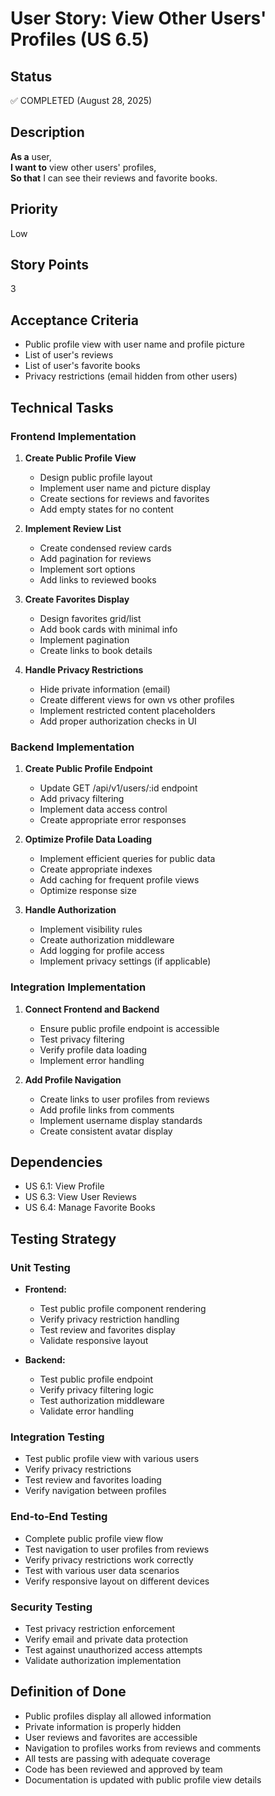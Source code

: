 # User Story: View Other Users' Profiles (US 6.5)

## Status
✅ COMPLETED (August 28, 2025)

## Description
**As a** user,  
**I want to** view other users' profiles,  
**So that** I can see their reviews and favorite books.

## Priority
Low

## Story Points
3

## Acceptance Criteria
- Public profile view with user name and profile picture
- List of user's reviews
- List of user's favorite books
- Privacy restrictions (email hidden from other users)

## Technical Tasks

### Frontend Implementation
1. **Create Public Profile View**
   - Design public profile layout
   - Implement user name and picture display
   - Create sections for reviews and favorites
   - Add empty states for no content

2. **Implement Review List**
   - Create condensed review cards
   - Add pagination for reviews
   - Implement sort options
   - Add links to reviewed books

3. **Create Favorites Display**
   - Design favorites grid/list
   - Add book cards with minimal info
   - Implement pagination
   - Create links to book details

4. **Handle Privacy Restrictions**
   - Hide private information (email)
   - Create different views for own vs other profiles
   - Implement restricted content placeholders
   - Add proper authorization checks in UI

### Backend Implementation
1. **Create Public Profile Endpoint**
   - Update GET /api/v1/users/:id endpoint
   - Add privacy filtering
   - Implement data access control
   - Create appropriate error responses

2. **Optimize Profile Data Loading**
   - Implement efficient queries for public data
   - Create appropriate indexes
   - Add caching for frequent profile views
   - Optimize response size

3. **Handle Authorization**
   - Implement visibility rules
   - Create authorization middleware
   - Add logging for profile access
   - Implement privacy settings (if applicable)

### Integration Implementation
1. **Connect Frontend and Backend**
   - Ensure public profile endpoint is accessible
   - Test privacy filtering
   - Verify profile data loading
   - Implement error handling

2. **Add Profile Navigation**
   - Create links to user profiles from reviews
   - Add profile links from comments
   - Implement username display standards
   - Create consistent avatar display

## Dependencies
- US 6.1: View Profile
- US 6.3: View User Reviews
- US 6.4: Manage Favorite Books

## Testing Strategy

### Unit Testing
- **Frontend:**
  - Test public profile component rendering
  - Verify privacy restriction handling
  - Test review and favorites display
  - Validate responsive layout

- **Backend:**
  - Test public profile endpoint
  - Verify privacy filtering logic
  - Test authorization middleware
  - Validate error handling

### Integration Testing
- Test public profile view with various users
- Verify privacy restrictions
- Test review and favorites loading
- Verify navigation between profiles

### End-to-End Testing
- Complete public profile view flow
- Test navigation to user profiles from reviews
- Verify privacy restrictions work correctly
- Test with various user data scenarios
- Verify responsive layout on different devices

### Security Testing
- Test privacy restriction enforcement
- Verify email and private data protection
- Test against unauthorized access attempts
- Validate authorization implementation

## Definition of Done
- Public profiles display all allowed information
- Private information is properly hidden
- User reviews and favorites are accessible
- Navigation to profiles works from reviews and comments
- All tests are passing with adequate coverage
- Code has been reviewed and approved by team
- Documentation is updated with public profile view details
